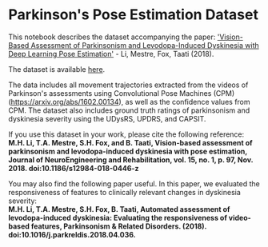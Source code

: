 # Parkinson's Pose Estimation Dataset

This notebook describes the dataset accompanying the paper: <a href="https://jneuroengrehab.biomedcentral.com/articles/10.1186/s12984-018-0446-z">'Vision-Based Assessment of Parkinsonism and Levodopa-Induced Dyskinesia with Deep Learning Pose Estimation'</a> - Li, Mestre, Fox, Taati (2018).

The dataset is available <a href="http://individual.utoronto.ca/BabakTaati/Data/PD/UDysRS_UPDRS_Export.zip">here</a>.

The data includes all movement trajectories extracted from the videos of Parkinson's assessments using Convolutional Pose Machines (CPM) (https://arxiv.org/abs/1602.00134), as well as the confidence values from CPM. The dataset also includes ground truth ratings of parkinsonism and dyskinesia severity using the UDysRS, UPDRS, and CAPSIT.  

If you use this dataset in your work, please cite the following reference:  
<b> M.H. Li, T.A. Mestre, S.H. Fox, and B. Taati, Vision-based assessment of parkinsonism and levodopa-induced dyskinesia with pose estimation, Journal of NeuroEngineering and Rehabilitation, vol. 15, no. 1, p. 97, Nov. 2018. doi:10.1186/s12984-018-0446-z</b>

You may also find the following paper useful. In this paper, we evaluated the responsiveness of features to clinically relevant changes in dyskinesia severity:  
<b> M.H. Li, T.A. Mestre, S.H. Fox, B. Taati, Automated assessment of levodopa-induced dyskinesia: Evaluating the responsiveness of video-based features, Parkinsonism & Related Disorders. (2018). doi:10.1016/j.parkreldis.2018.04.036.</b>
